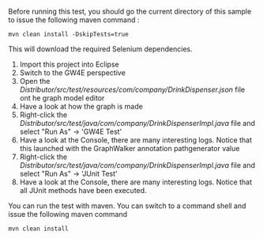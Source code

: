 Before running this test, you should go the current directory of this sample to issue the following maven command :
```
mvn clean install -DskipTests=true
``` 
This will download the required Selenium dependencies.

1. Import this project into Eclipse
2. Switch to the GW4E perspective
3. Open the *Distributor/src/test/resources/com/company/DrinkDispenser.json* file ont he graph model editor
4. Have a look at how the graph is made
5. Right-click the *Distributor/src/test/java/com/company/DrinkDispenserImpl.java* file and select "Run As" -> 'GW4E Test'
6. Have a look at the Console, there are many interesting logs. Notice that this launched with the GraphWalker annotation pathgenerator value
7. Right-click the *Distributor/src/test/java/com/company/DrinkDispenserImpl.java* file and select "Run As" -> 'JUnit Test'
8. Have a look at the Console, there are many interesting logs. Notice that all JUnit methods have been executed.

You can run the test with maven. You can switch to a command shell and issue the following maven command 
```
mvn clean install
```


